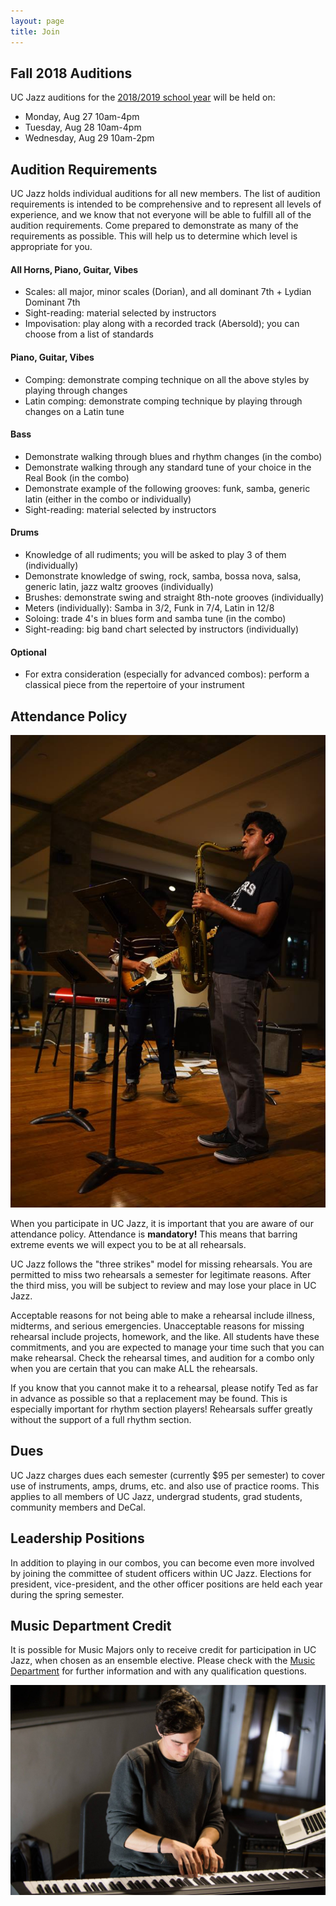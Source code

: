 ```yaml
---
layout: page
title: Join
---
```

## Fall 2018 Auditions
UC Jazz auditions for the <a href="datebook.html">2018/2019 school year</a> will be held on:
* Monday, Aug 27  10am-4pm
* Tuesday, Aug 28  10am-4pm
* Wednesday, Aug 29  10am-2pm

## Audition Requirements

UC Jazz holds individual auditions for all new members. The list of audition requirements is intended to be comprehensive and to represent all levels of experience, and we know that not everyone will be able to fulfill all of the audition requirements. Come prepared to demonstrate as many of the requirements as possible. This will help us to determine which level is appropriate for you.

#### All Horns, Piano, Guitar, Vibes

<ul>
	<li>Scales: all major, minor scales (Dorian), and all dominant 7th + Lydian Dominant 7th</li>
	<li>Sight-reading: material selected by instructors</li>
	<li>Impovisation: play along with a recorded track (Abersold); you can choose from a list of standards</li>
</ul>

#### Piano, Guitar, Vibes

<ul>
	<li>Comping: demonstrate comping technique on all the above styles by playing through changes</li>
	<li>Latin comping: demonstrate comping technique by playing through changes on a Latin tune</li>
</ul>

#### Bass

<ul>
	<li>Demonstrate walking through blues and rhythm changes (in the combo)</li>
	<li>Demonstrate walking through any standard tune of your choice in the Real Book (in the combo)</li>
	<li>Demonstrate example of the following grooves: funk, samba, generic latin (either in the combo or individually)</li>
	<li>Sight-reading: material selected by instructors</li>
</ul>

#### Drums

<ul>
	<li>Knowledge of all rudiments; you will be asked to play 3 of them (individually)</li>
	<li>Demonstrate knowledge of swing, rock, samba, bossa nova, salsa, generic latin, jazz waltz grooves (individually)</li>
	<li>Brushes: demonstrate swing and straight 8th-note grooves (individually)</li>
	<li>Meters (individually): Samba in 3/2, Funk in 7/4, Latin in 12/8</li>
	<li>Soloing: trade 4's in blues form and samba tune (in the combo)</li>
	<li>Sight-reading: big band chart selected by instructors (individually)</li>
</ul>

#### Optional

<ul>
	<li>For extra consideration (especially for advanced combos): perform a classical piece from the repertoire of your instrument</li>
</ul>

## Attendance Policy

<span class="image right"><img src="images/sax.jpg" alt="" /></span>

When you participate in UC Jazz, it is important that you are aware of our attendance policy. Attendance is <b>mandatory!</b> This means that barring extreme events we will expect you to be at all rehearsals.

UC Jazz follows the "three strikes" model for missing rehearsals. You are permitted to miss two rehearsals a semester for legitimate reasons. After the third miss, you will be subject to review and may lose your place in UC Jazz.

Acceptable reasons for not being able to make a rehearsal include illness, midterms, and serious emergencies. Unacceptable reasons for missing rehearsal include projects, homework, and the like. All students have these commitments, and you are expected to manage your time such that you can make rehearsal. Check the rehearsal times, and audition for a combo only when you are certain that you can make ALL the rehearsals.

If you know that you cannot make it to a rehearsal, please notify Ted as far in advance as possible so that a replacement may be found. This is especially important for rhythm section players! Rehearsals suffer greatly without the support of a full rhythm section.

## Dues

UC Jazz charges dues each semester (currently $95 per semester) to cover use of instruments, amps, drums, etc. and also use of practice rooms. This applies to all members of UC Jazz, undergrad students, grad students, community members and DeCal.

## Leadership Positions

In addition to playing in our combos, you can become even more involved by joining the committee of student officers within UC Jazz. Elections for president, vice-president, and the other officer positions are held each year during the spring semester.

## Music Department Credit

It is possible for Music Majors only to receive credit for participation in UC Jazz, when chosen as an ensemble elective. Please check with the <a href="http://music.berkeley.edu/">Music Department</a> for further information and with any qualification questions.

<div class="12u"><span class="image fit"><img src="images/keys.jpg" alt="" /></span></div>

